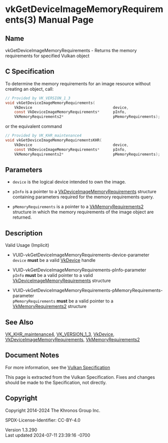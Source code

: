 # vkGetDeviceImageMemoryRequirements(3) Manual Page

## Name

vkGetDeviceImageMemoryRequirements - Returns the memory requirements for
specified Vulkan object



## <a href="#_c_specification" class="anchor"></a>C Specification

To determine the memory requirements for an image resource without
creating an object, call:

``` c
// Provided by VK_VERSION_1_3
void vkGetDeviceImageMemoryRequirements(
    VkDevice                                    device,
    const VkDeviceImageMemoryRequirements*      pInfo,
    VkMemoryRequirements2*                      pMemoryRequirements);
```

or the equivalent command

``` c
// Provided by VK_KHR_maintenance4
void vkGetDeviceImageMemoryRequirementsKHR(
    VkDevice                                    device,
    const VkDeviceImageMemoryRequirements*      pInfo,
    VkMemoryRequirements2*                      pMemoryRequirements);
```

## <a href="#_parameters" class="anchor"></a>Parameters

- `device` is the logical device intended to own the image.

- `pInfo` is a pointer to a
  [VkDeviceImageMemoryRequirements](https://registry.khronos.org/vulkan/specs/1.3-extensions/man/html/VkDeviceImageMemoryRequirements.html)
  structure containing parameters required for the memory requirements
  query.

- `pMemoryRequirements` is a pointer to a
  [VkMemoryRequirements2](https://registry.khronos.org/vulkan/specs/1.3-extensions/man/html/VkMemoryRequirements2.html) structure in which
  the memory requirements of the image object are returned.

## <a href="#_description" class="anchor"></a>Description

Valid Usage (Implicit)

- <a href="#VUID-vkGetDeviceImageMemoryRequirements-device-parameter"
  id="VUID-vkGetDeviceImageMemoryRequirements-device-parameter"></a>
  VUID-vkGetDeviceImageMemoryRequirements-device-parameter  
  `device` **must** be a valid [VkDevice](https://registry.khronos.org/vulkan/specs/1.3-extensions/man/html/VkDevice.html) handle

- <a href="#VUID-vkGetDeviceImageMemoryRequirements-pInfo-parameter"
  id="VUID-vkGetDeviceImageMemoryRequirements-pInfo-parameter"></a>
  VUID-vkGetDeviceImageMemoryRequirements-pInfo-parameter  
  `pInfo` **must** be a valid pointer to a valid
  [VkDeviceImageMemoryRequirements](https://registry.khronos.org/vulkan/specs/1.3-extensions/man/html/VkDeviceImageMemoryRequirements.html)
  structure

- <a
  href="#VUID-vkGetDeviceImageMemoryRequirements-pMemoryRequirements-parameter"
  id="VUID-vkGetDeviceImageMemoryRequirements-pMemoryRequirements-parameter"></a>
  VUID-vkGetDeviceImageMemoryRequirements-pMemoryRequirements-parameter  
  `pMemoryRequirements` **must** be a valid pointer to a
  [VkMemoryRequirements2](https://registry.khronos.org/vulkan/specs/1.3-extensions/man/html/VkMemoryRequirements2.html) structure

## <a href="#_see_also" class="anchor"></a>See Also

[VK_KHR_maintenance4](https://registry.khronos.org/vulkan/specs/1.3-extensions/man/html/VK_KHR_maintenance4.html),
[VK_VERSION_1_3](https://registry.khronos.org/vulkan/specs/1.3-extensions/man/html/VK_VERSION_1_3.html), [VkDevice](https://registry.khronos.org/vulkan/specs/1.3-extensions/man/html/VkDevice.html),
[VkDeviceImageMemoryRequirements](https://registry.khronos.org/vulkan/specs/1.3-extensions/man/html/VkDeviceImageMemoryRequirements.html),
[VkMemoryRequirements2](https://registry.khronos.org/vulkan/specs/1.3-extensions/man/html/VkMemoryRequirements2.html)

## <a href="#_document_notes" class="anchor"></a>Document Notes

For more information, see the <a
href="https://registry.khronos.org/vulkan/specs/1.3-extensions/html/vkspec.html#vkGetDeviceImageMemoryRequirements"
target="_blank" rel="noopener">Vulkan Specification</a>

This page is extracted from the Vulkan Specification. Fixes and changes
should be made to the Specification, not directly.

## <a href="#_copyright" class="anchor"></a>Copyright

Copyright 2014-2024 The Khronos Group Inc.

SPDX-License-Identifier: CC-BY-4.0

Version 1.3.290  
Last updated 2024-07-11 23:39:16 -0700
